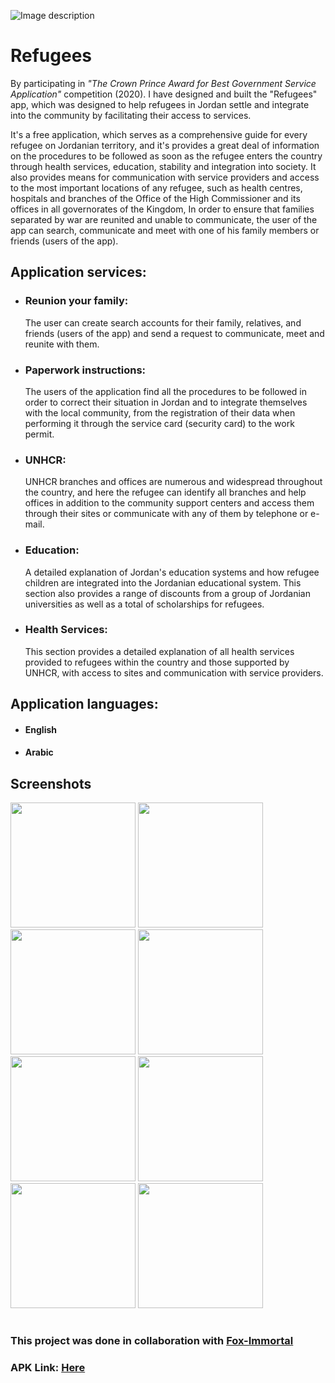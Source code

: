 
![Image description](https://drive.google.com/file/d/11hOAUACMhUPUHHr3foxLL3AJoOorxn2h/view?usp=sharing)
# Refugees
By participating in *"The Crown Prince Award for Best Government Service Application"*
competition (2020). I have designed and built the "Refugees" app, which was designed to help
refugees in Jordan settle and integrate into the community by facilitating their access to
services.

It's a free application, which serves as a comprehensive guide for every refugee on Jordanian territory, and it's provides a great deal of information on the procedures to be followed as soon as the refugee enters the country through health services, education, stability and integration into society. It also provides means for communication with service providers and access to the most important locations of any refugee, such as health centres, hospitals and branches of the Office of the High Commissioner and its offices in all governorates of the Kingdom, In order to ensure that families separated by war are reunited and unable to communicate, the user of the app can search, communicate and meet with one of his family members or friends (users of the app).

## Application services:
* ### Reunion your family:
  The user can create search accounts for their family, relatives, and friends (users of the app) and send a request to communicate, meet and reunite with them.
* ### Paperwork instructions:
  The users of the application find all the procedures to be followed in order to correct their situation in Jordan and to integrate themselves with the local community, from the registration of their data when performing it through the service card (security card) to the work permit.
* ### UNHCR:
  UNHCR branches and offices are numerous and widespread throughout the country, and here the refugee can identify all branches and help offices in addition to the community support centers and access them through their sites or communicate with any of them by telephone or e-mail.
* ### Education:
  A detailed explanation of Jordan's education systems and how refugee children are integrated into the Jordanian educational system. This section also provides a range of discounts from a group of Jordanian universities as well as a total of scholarships for refugees.
* ### Health Services:
  This section provides a detailed explanation of all health services provided to refugees within the country and those supported by UNHCR, with access to sites and communication with service providers.
  
## Application languages:
* #### English
* #### Arabic

## Screenshots
<img width="200" src="https://drive.google.com/file/d/1g4b-NkZ9GPC5nN7aAvsIFK_r7ApB9U3j/view?usp=sharing">  <img width="200" src="https://drive.google.com/file/d/1rs0N4LSLefM5utK5BXlP3AOXlrtain7Z/view?usp=sharing">  <img width="200" src="https://drive.google.com/file/d/1KByRbMISeRHUknS2kJZzw7NzHyWfthXD/view?usp=sharing"> 
<img width="200" src="https://drive.google.com/file/d/1O_ndIE-soJphRBQGX3Nzw3FHpdd9FBm9/view?usp=sharing">  <img width="200" src="https://drive.google.com/file/d/1OI3Bf_ImQm0_qBdnbqzut72zc8uaLpyn/view?usp=sharing">  <img width="200" src="https://drive.google.com/file/d/1MNX41hG6U2IO27of0huCsq_ufdtYNcul/view?usp=sharing">  <img width="200" src="https://drive.google.com/file/d/1E7mHRI1cI1NWk_9zLxd8E9TrCqi0RmQe/view?usp=sharing">  <img width="200" src="https://drive.google.com/file/d/1RlvhsVpS2Ut-E5fVJ-u7dfmUEKffdl7t/view?usp=sharing">

# 
### This project was done in collaboration with [Fox-Immortal](https://github.com/Fox-Immortal)
### APK Link: [Here](https://drive.google.com/drive/u/1/folders/1ple4IUtaawCs9oktrVo3zyMQLI75cjlR)
